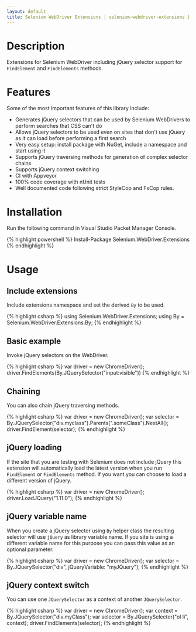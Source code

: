 ```yaml
---
layout: default
title: Selenium WebDriver Extensions | selenium-webdriver-extensions | RaYell's GitHub
---
```


# Description
Extensions for Selenium WebDriver including jQuery selector support for `FindElement` and `FindElements` methods.

# Features
Some of the most important features of this library include:

* Generates jQuery selectors that can be used by Selenium WebDrivers to perform searches that CSS can't do
* Allows jQuery selectors to be used even on sites that don't use jQuery as it can load before performing a first search
* Very easy setup: install package with NuGet, include a namespace and start using it
* Supports jQuery traversing methods for generation of complex selector chains
* Supports jQuery context switching
* CI with Appveyor
* 100% code coverage with nUnit tests
* Well documented code following strict StyleCop and FxCop rules.

# Installation
Run the following command in Visual Studio Packet Manager Console.

{% highlight powershell %}
Install-Package Selenium.WebDriver.Extensions
{% endhighlight %}

# Usage

## Include extensions
Include extensions namespace and set the derived `By` to be used.

{% highlight csharp %}
using Selenium.WebDriver.Extensions;
using By = Selenium.WebDriver.Extensions.By;
{% endhighlight %}

## Basic example
Invoke jQuery selectors on the WebDriver.

{% highlight csharp %}
var driver = new ChromeDriver();
driver.FindElements(By.JQuerySelector("input:visible"))
{% endhighlight %}

## Chaining
You can also chain jQuery traversing methods.

{% highlight csharp %}
var driver = new ChromeDriver();
var selector = By.JQuerySelector("div.myclass").Parents(".someClass").NextAll();
driver.FindElement(selector);
{% endhighlight %}

## jQuery loading
If the site that you are testing with Selenium does not include jQuery this extension will automatically load the latest version when you run `FindElement` or `FindElements` method. If you want you can choose to load a different version of jQuery.

{% highlight csharp %}
var driver = new ChromeDriver();
driver.LoadJQuery("1.11.0");
{% endhighlight %}

## jQuery variable name
When you create a jQuery selector using `By` helper class the resulting selector will use `jQuery` as library variable name. If you site is using a different variable name for this purpose you can pass this value as an optional parameter.

{% highlight csharp %}
var driver = new ChromeDriver();
var selector = By.JQuerySelector("div", jQueryVariable: "myJQuery");
{% endhighlight %}

## jQuery context switch
You can use one `JQuerySelector` as a context of another `JQuerySelector`.

{% highlight csharp %}
var driver = new ChromeDriver();
var context = By.JQuerySelector("div.myClass");
var selector = By.JQuerySelector("ol li", context);
driver.FindElements(selector);
{% endhighlight %}

